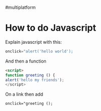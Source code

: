 #multiplatform

# How to do Javascript
Explain javascript with this:

```javascript
onclick="alert('hello world');
```

And then a function

```html
<script>
function greeting () {
alert('hello my friends');
</script>
```

On a link then add

`onclick="greeting ();`
